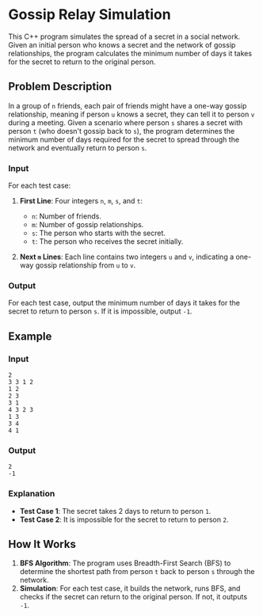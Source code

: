# Gossip Relay Simulation

This C++ program simulates the spread of a secret in a social network. Given an initial person who knows a secret and the network of gossip relationships, the program calculates the minimum number of days it takes for the secret to return to the original person.

## Problem Description

In a group of `n` friends, each pair of friends might have a one-way gossip relationship, meaning if person `u` knows a secret, they can tell it to person `v` during a meeting. Given a scenario where person `s` shares a secret with person `t` (who doesn't gossip back to `s`), the program determines the minimum number of days required for the secret to spread through the network and eventually return to person `s`.

### Input

For each test case:

1. **First Line**: Four integers `n`, `m`, `s`, and `t`:
   - `n`: Number of friends.
   - `m`: Number of gossip relationships.
   - `s`: The person who starts with the secret.
   - `t`: The person who receives the secret initially.
  
2. **Next `m` Lines**: Each line contains two integers `u` and `v`, indicating a one-way gossip relationship from `u` to `v`.

### Output

For each test case, output the minimum number of days it takes for the secret to return to person `s`. If it is impossible, output `-1`.

## Example

### Input

```
2
3 3 1 2
1 2
2 3
3 1
4 3 2 3
1 3
3 4
4 1
```

### Output

```
2
-1
```

### Explanation

- **Test Case 1**: The secret takes 2 days to return to person `1`.
- **Test Case 2**: It is impossible for the secret to return to person `2`.

## How It Works

1. **BFS Algorithm**: The program uses Breadth-First Search (BFS) to determine the shortest path from person `t` back to person `s` through the network.
2. **Simulation**: For each test case, it builds the network, runs BFS, and checks if the secret can return to the original person. If not, it outputs `-1`.
